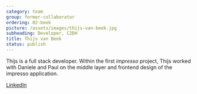 ```yaml
---
category: team
group: former-collaborator
ordering: 02-beek
picture: /assets/images/thijs-van-beek.jpg
subheading: Developer, C2DH
title: Thijs van Beek
status: publish
---
```


Thijs is a full stack developer. Within the first _impresso_ project, Thijs worked with Daniele and Paul on the middle layer and frontend design of the impresso application.

[LinkedIn](https://www.linkedin.com/in/thijs-van-beek-6156b4131)
